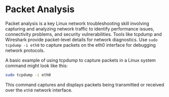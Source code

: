 # Packet Analysis

Packet analysis is a key Linux network troubleshooting skill involving capturing and analyzing network traffic to identify performance issues, connectivity problems, and security vulnerabilities. Tools like tcpdump and Wireshark provide packet-level details for network diagnostics. Use `sudo tcpdump -i eth0` to capture packets on the eth0 interface for debugging network protocols.

A basic example of using tcpdump to capture packets in a Linux system command might look like this:

```sh
sudo tcpdump -i eth0
```

This command captures and displays packets being transmitted or received over the `eth0` network interface.
